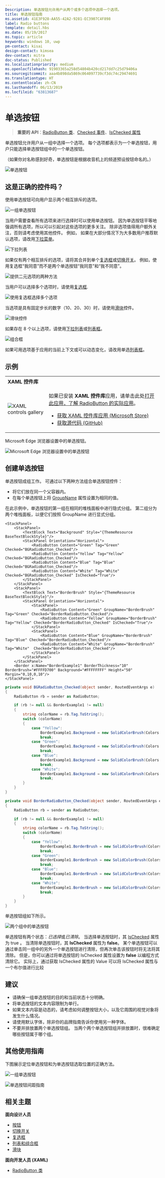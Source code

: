 ```yaml
---
Description: 单选按钮允许用户从两个或多个选项中选择一个选项。
title: 单选按钮指南
ms.assetid: 41E3F928-AA55-42A2-9281-EC3907C4F898
label: Radio buttons
template: detail.hbs
ms.date: 05/19/2017
ms.topic: article
keywords: windows 10, uwp
pm-contact: kisai
design-contact: kimsea
dev-contact: mitra
doc-status: Published
ms.localizationpriority: medium
ms.openlocfilehash: 91903365a258d54804b420cd217dd7c25d79406a
ms.sourcegitcommit: aaa4b898da5869c064097739cf3dc74c29474691
ms.translationtype: HT
ms.contentlocale: zh-CN
ms.lasthandoff: 06/13/2019
ms.locfileid: "63813687"
---
```

# <a name="radio-buttons"></a>单选按钮

> **重要的 API**：[RadioButton 类](https://docs.microsoft.com/uwp/api/Windows.UI.Xaml.Controls.RadioButton)、[Checked 事件](https://docs.microsoft.com/uwp/api/Windows.UI.Xaml.Controls.Primitives.ToggleButton.Checked)、[IsChecked 属性](https://docs.microsoft.com/uwp/api/Windows.UI.Xaml.Controls.Primitives.ToggleButton.IsChecked)

单选按钮允许用户从一组中选择一个选项。 每个选项都表示为一个单选按钮，用户只能选择单选按钮组中的一个单选按钮。

（如果你对名称感到好奇，单选按钮是根据收音机上的频道预设按钮命名的。）

![单选按钮](images/controls/radio-button.png)

## <a name="is-this-the-right-control"></a>这是正确的控件吗？

使用单选按钮可向用户显示两个相互排斥的选项。

![一组单选按钮](images/radiobutton_basic.png)

当用户需要查看所有选项来进行选择时可以使用单选按钮。 因为单选按钮平等地强调所有选项，所以可以引起对这些选项的更多关注。 除非选项值得用户额外关注，否则请考虑使用其他控件。 例如， 如果在大部分情况下为大多数用户推荐默认选项，请改用[下拉菜单](lists.md)。

![下拉列表](images/combo_box_collapsed.png)

如果仅有两个相互排斥的选项，请将其合并到单个[复选框](checkbox.md)或[切换开关](toggles.md)。 例如，使用复选框“我同意”而不是两个单选按钮“我同意”和“我不同意”。

![提供二元选项的两种方法](images/radiobutton_vs_checkbox.png)

当用户可以选择多个选项时，请使用[复选框](checkbox.md).

![使用复选框选择多个选项](images/checkbox2.png)

当选项是具有固定步长的数字（10、20、30）时，请使用[滑块](slider.md)控件。

![滑块控件](images/controls/slider.png)

如果存在 8 个以上选项，请使用[下拉列表](lists.md)或[列表框](lists.md)。

![组合框](images/combo_box_scroll.png)

如果可用选项基于应用的当前上下文或可以动态变化，请改用单选[列表框](lists.md)。

## <a name="examples"></a>示例

<table>
<th align="left">XAML 控件库<th>
<tr>
<td><img src="images/xaml-controls-gallery-sm.png" alt="XAML controls gallery"></img></td>
<td>
    <p>如果已安装 <strong style="font-weight: semi-bold">XAML 控件库</strong>应用，请单击此处<a href="xamlcontrolsgallery:/item/RadioButton">打开此应用，了解 RadioButton 的实际应用</a>。</p>
    <ul>
    <li><a href="https://www.microsoft.com/store/productId/9MSVH128X2ZT">获取 XAML 控件库应用 (Microsoft Store)</a></li>
    <li><a href="https://github.com/Microsoft/Xaml-Controls-Gallery">获取源代码 (GitHub)</a></li>
    </ul>
</td>
</tr>
</table>

Microsoft Edge 浏览器设置中的单选按钮。

![Microsoft Edge 浏览器设置中的单选按钮](images/control-examples/radio-buttons-edge.png)

## <a name="create-a-radio-button"></a>创建单选按钮

单选按钮成组工作。 可通过以下两种方法组合单选按钮控件：
- 将它们放在同一个父容器内。
- 在每个单选按钮上将 [GroupName](https://docs.microsoft.com/uwp/api/Windows.UI.Xaml.Controls.RadioButton.GroupName) 属性设置为相同的值。

在此示例中，单选按钮的第一组在相同的堆栈面板中进行隐式分组。 第二组分为两个堆栈面板，以便它们按照 GroupName 进行显式分组。

```xaml
<StackPanel>
    <StackPanel>
        <TextBlock Text="Background" Style="{ThemeResource BaseTextBlockStyle}"/>
        <StackPanel Orientation="Horizontal">
            <RadioButton Content="Green" Tag="Green" Checked="BGRadioButton_Checked"/>
            <RadioButton Content="Yellow" Tag="Yellow" Checked="BGRadioButton_Checked"/>
            <RadioButton Content="Blue" Tag="Blue" Checked="BGRadioButton_Checked"/>
            <RadioButton Content="White" Tag="White" Checked="BGRadioButton_Checked" IsChecked="True"/>
        </StackPanel>
    </StackPanel>
    <StackPanel>
        <TextBlock Text="BorderBrush" Style="{ThemeResource BaseTextBlockStyle}"/>
        <StackPanel Orientation="Horizontal">
            <StackPanel>
                <RadioButton Content="Green" GroupName="BorderBrush" Tag="Green" Checked="BorderRadioButton_Checked"/>
                <RadioButton Content="Yellow" GroupName="BorderBrush" Tag="Yellow" Checked="BorderRadioButton_Checked" IsChecked="True"/>
            </StackPanel>
            <StackPanel>
                <RadioButton Content="Blue" GroupName="BorderBrush" Tag="Blue" Checked="BorderRadioButton_Checked"/>
                <RadioButton Content="White" GroupName="BorderBrush" Tag="White"  Checked="BorderRadioButton_Checked"/>
            </StackPanel>
        </StackPanel>
    </StackPanel>
    <Border x:Name="BorderExample1" BorderThickness="10" BorderBrush="#FFFFD700" Background="#FFFFFFFF" Height="50" Margin="0,10,0,10"/>
</StackPanel>
```

```csharp
private void BGRadioButton_Checked(object sender, RoutedEventArgs e)
{
    RadioButton rb = sender as RadioButton;

    if (rb != null && BorderExample1 != null)
    {
        string colorName = rb.Tag.ToString();
        switch (colorName)
        {
            case "Yellow":
                BorderExample1.Background = new SolidColorBrush(Colors.Yellow);
                break;
            case "Green":
                BorderExample1.Background = new SolidColorBrush(Colors.Green);
                break;
            case "Blue":
                BorderExample1.Background = new SolidColorBrush(Colors.Blue);
                break;
            case "White":
                BorderExample1.Background = new SolidColorBrush(Colors.White);
                break;
        }
    }
}

private void BorderRadioButton_Checked(object sender, RoutedEventArgs e)
{
    RadioButton rb = sender as RadioButton;

    if (rb != null && BorderExample1 != null)
    {
        string colorName = rb.Tag.ToString();
        switch (colorName)
        {
            case "Yellow":
                BorderExample1.BorderBrush = new SolidColorBrush(Colors.Gold);
                break;
            case "Green":
                BorderExample1.BorderBrush = new SolidColorBrush(Colors.DarkGreen);
                break;
            case "Blue":
                BorderExample1.BorderBrush = new SolidColorBrush(Colors.DarkBlue);
                break;
            case "White":
                BorderExample1.BorderBrush = new SolidColorBrush(Colors.White);
                break;
        }
    }
}
```

单选按钮组如下所示。

![两个组中的单选按钮](images/radio-button-groups.png)

单选按钮有两个状态：*已选择*或*已清除*。 当选择单选按钮时，其 [IsChecked](https://docs.microsoft.com/uwp/api/Windows.UI.Xaml.Controls.Primitives.ToggleButton.IsChecked) 属性为 true  。 当清除单选按钮时，其 **IsChecked** 属性为 **false**。 某个单选按钮可以通过单击同一组中的另外一个单选按钮进行清除，但再次单击该按钮时将无法将其清除。 但是，你可以通过将单选按钮的 IsChecked 属性设置为 **false** 以编程方式清除它。 实际上，通过获取 IsChecked  属性的 Value  可以将 IsChecked  属性与一个布尔值进行比较

## <a name="recommendations"></a>建议

-   请确保一组单选按钮的目的和当前状态十分明确。
-   将单选按钮的文本内容限制为单行。
-   如果文本内容是动态的，请考虑如何调整按钮大小，以及它周围的视觉对象将发生什么情况。
-   请使用默认字体，除非你的品牌指南告诉你使用另一种字体。
-   不要并排放置两个单选按钮组。 当两个两个单选按钮组并排放置时，很难确定哪些按钮属于哪个组。

## <a name="additional-usage-guidance"></a>其他使用指南

下图展示定位单选按钮和为单选按钮选取位置的正确方法。

![一组单选按钮](images/radiobutton-layout.png)

![单选按钮间距指南](images/radiobutton-redlines.png)

## <a name="related-topics"></a>相关主题

**面向设计人员**
- [按钮](buttons.md)
- [切换开关](toggles.md)
- [复选框](checkbox.md)
- [列表和组合框](lists.md)
- [滑块](slider.md)

**面向开发人员 (XAML)**
- [RadioButton 类](https://docs.microsoft.com/uwp/api/windows.ui.xaml.controls.radiobutton)
